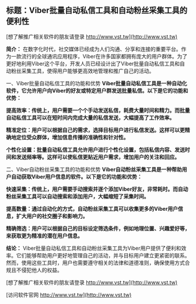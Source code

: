 ## **标题：Viber批量自动私信工具和自动粉丝采集工具的便利性**

[想了解推广相关软件的朋友请登录 http://www.vst.tw](http://www.vst.tw)

**简介：**
在数字化时代，社交媒体已经成为人们沟通、分享和连接的重要平台。作为一款流行的全球通讯应用程序，Viber在许多国家都拥有庞大的用户群体。为了更好地利用Viber这个平台，开发人员已经设计出了Viber批量自动私信工具和自动粉丝采集工具，使得用户能够更高效地管理和推广自己的活动。

一、Viber批量自动私信工具的功能和优势
**Viber批量自动私信工具是一种自动化软件，它允许用户向Viber的好友或特定用户群发送批量私信。以下是它的功能和优势：**

**提高效率：传统上，用户需要一个个手动发送私信，耗费大量时间和精力。而批量自动私信工具可以在短时间内完成大量的私信发送，大幅提高了工作效率。**

**精准定位：用户可以根据自己的需求，选择目标用户进行私信发送。这样可以更精确地定位受众群体，增加信息传播的准确性和针对性。**

**个性化设置：批量自动私信工具允许用户进行个性化设置，包括私信内容、发送时间和发送频率等。这样可以使私信更贴近用户需求，增加用户的关注和回应。**

二、Viber自动粉丝采集工具的功能和优势
**Viber自动粉丝采集工具是一种帮助用户自动获取Viber用户信息的软件。以下是它的功能和优势：**

**快速采集：传统上，用户需要手动搜索并逐个添加Viber好友，非常耗时。而自动粉丝采集工具可以自动搜索和添加用户，大幅缩短了采集时间。**

**提高数量：通过自动化的方式，自动粉丝采集工具可以收集更多的Viber用户信息，扩大用户的社交圈子和影响力。**

**精确筛选：用户可以根据自己的目标设定筛选条件，例如地理位置、兴趣爱好等，来获取更为精准的潜在用户信息。**

**结论：**
Viber批量自动私信工具和自动粉丝采集工具为Viber用户提供了便利和效率。它们能够帮助用户更好地管理自己的活动，并与目标用户建立更紧密的联系。然而，使用这些工具时，用户也需要遵守相关的法律和道德准则，确保使用方式合规且不侵犯他人的权益。

[想了解推广相关软件的朋友请登录 http://www.vst.tw](http://www.vst.tw)


[访问软件官网 http://www.vst.tw](http://www.vst.tw)
